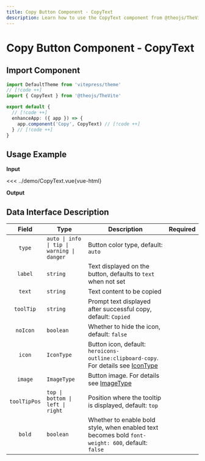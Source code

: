 ```yaml
---
title: Copy Button Component - CopyText
description: Learn how to use the CopyText component from @theojs/TheVite to implement click-to-copy text functionality. This component supports custom icons, prompt messages, and positioning, suitable for various scenarios such as code snippets, links, etc.
---
```


# Copy Button Component - CopyText

## Import Component

```ts [.vitepress/theme/index.ts]
import DefaultTheme from 'vitepress/theme'
// [!code ++]
import { CopyText } from '@theojs/TheVite'

export default {
  // [!code ++]
  enhanceApp: ({ app }) => {
    app.component('Copy', CopyText) // [!code ++]
  } // [!code ++]
}
```

## Usage Example

**Input**

<<< ../demo/CopyText.vue{vue-html}

**Output**

<!--@include: ../demo/CopyText.vue-->

## Data Interface Description

|    Field     | Type                                       | Description                                                                                                  | Required               |
| :----------: | ------------------------------------------ | ------------------------------------------------------------------------------------------------------------ | ---------------------- |
|    `type`    | `auto \| info \| tip \| warning \| danger` | Button color type, default: `auto`                                                                          | <Badge text="Optional" /> |
|   `label`    | `string`                                   | Text displayed on the button, defaults to `text` when not set                                               | <Badge text="Optional" /> |
|    `text`    | `string`                                   | Text content to be copied                                                                                    | <Badge text="Required" /> |
|  `toolTip`   | `string`                                   | Prompt text displayed after successful copy, default: `Copied`                                              | <Badge text="Optional" /> |
|   `noIcon`   | `boolean`                                  | Whether to hide the icon, default: `false`                                                                  | <Badge text="Optional" /> |
|    `icon`    | `IconType`                                 | Button icon, default: `heroicons-outline:clipboard-copy`. For details see [IconType](#IconType)            | <Badge text="Optional" /> |
|   `image`    | `ImageType`                                | Button image. For details see [ImageType](#ImageType)                                                       | <Badge text="Optional" /> |
| `toolTipPos` | `top \| bottom \| left \| right`           | Position where the tooltip is displayed, default: `top`                                                     | <Badge text="Optional" /> |
|    `bold`    | `boolean`                                  | Whether to enable bold style, when enabled text becomes bold `font-weight: 600`, default: `false`          | <Badge text="Optional" /> |

<!--@include: ../demo/type.md-->
